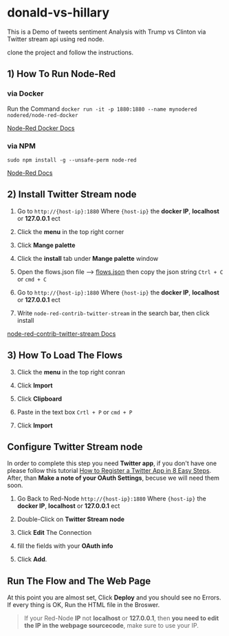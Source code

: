 # donald-vs-hillary
This is a Demo of tweets sentiment Analysis with Trump vs Clinton via Twitter stream api using red node.

clone the project and follow the instructions.


## 1) How To Run Node-Red

### via Docker

Run the Command `docker run -it -p 1880:1880 --name mynodered nodered/node-red-docker`

[Node-Red Docker Docs](http://nodered.org/docs/platforms/docker)

### via NPM

`sudo npm install -g --unsafe-perm node-red`

[Node-Red Docs](http://nodered.org/docs/getting-started/installation) 

## 2) Install Twitter Stream node

1. Go to `http://{host-ip}:1880` 
Where `{host-ip}` the **docker IP**, **localhost** or **127.0.0.1** ect

2. Click the **menu** in the top right corner 

3. Click **Mange palette**

4. Click the **install** tab under **Mange palette** window


1. Open the flows.json file --> [flows.json](https://raw.githubusercontent.com/Khalid-Nowaf/donald-vs-hillary/master/flows.js) then copy the json string `Ctrl + C` or `cmd + C`

2. Go to `http://{host-ip}:1880` 
Where `{host-ip}` the **docker IP**, **localhost** or **127.0.0.1** ect

5. Write `node-red-contrib-twitter-stream` in the search bar, then click install

[node-red-contrib-twitter-stream Docs](http://flows.nodered.org/node/node-red-contrib-twitter-stream)


## 3) How To Load The Flows
3. Click the **menu** in the top right conran

4. Click  **Import**

5. Click **Clipboard**

6. Paste in the text box `Crtl + P` or `cmd + P`

7. Click **Import**


## Configure Twitter Stream node

In order to complete this step you need **Twitter app**, if you don't have one please follow this tutorial [How to Register a Twitter App in 8 Easy Steps](https://iag.me/socialmedia/how-to-create-a-twitter-app-in-8-easy-steps/). 
After, than **Make a note of your OAuth Settings**, becuse we will need them soon.

1. Go Back to Red-Node `http://{host-ip}:1880` 
Where `{host-ip}` the **docker IP**, **localhost** or **127.0.0.1** ect

2. Double-Click on **Twitter Stream node**

3. Click **Edit** The Connection

4. fill the fields with your **OAuth info**

5. Click **Add**.

## Run The Flow and The Web Page 

At this point you are almost set, Click **Deploy** and you should see no Errors. If every thing is OK, Run the HTML file in the Broswer.

> If your Red-Node **IP** not **localhost** or **127.0.0.1**, then **you need to edit the IP in the webpage sourcecode**, make sure to use your IP.
